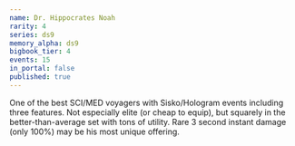 ```yaml
---
name: Dr. Hippocrates Noah
rarity: 4
series: ds9
memory_alpha: ds9
bigbook_tier: 4
events: 15
in_portal: false
published: true
---
```


One of the best SCI/MED voyagers with Sisko/Hologram events including three features. Not especially elite (or cheap to equip), but squarely in the better-than-average set with tons of utility. Rare 3 second instant damage (only 100%) may be his most unique offering.
